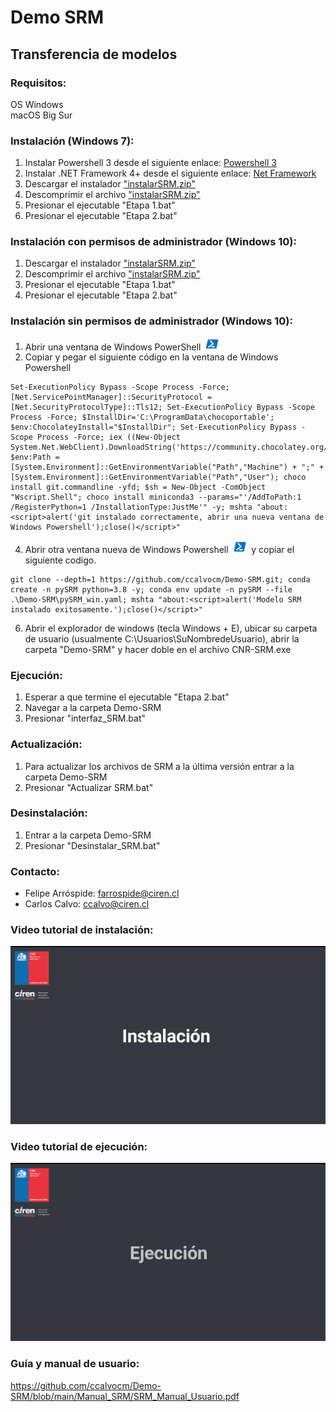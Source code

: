 # Demo SRM
## Transferencia de modelos
 
### Requisitos:
 OS Windows  
 macOS Big Sur
### Instalación (Windows 7):
 1. Instalar Powershell 3 desde el siguiente enlace: [Powershell 3](https://download.microsoft.com/download/E/7/6/E76850B8-DA6E-4FF5-8CCE-A24FC513FD16/Windows6.1-KB2506143-x64.msu) 
 2. Instalar .NET Framework 4+ desde el siguiente enlace: [Net Framework](https://go.microsoft.com/fwlink/?linkid=2088632)
 3. Descargar el instalador ["instalarSRM.zip"](https://github.com/ccalvocm/Demo-SRM/raw/main/instalarSRM.zip)
 4. Descomprimir el archivo ["instalarSRM.zip"](https://github.com/ccalvocm/Demo-SRM/raw/main/instalarSRM.zip)
 5. Presionar el ejecutable "Etapa 1.bat"
 6. Presionar el ejecutable "Etapa 2.bat"
 
### Instalación con permisos de administrador (Windows 10):
 1. Descargar el instalador ["instalarSRM.zip"](https://github.com/ccalvocm/Demo-SRM/raw/main/instalarSRM.zip)
 2. Descomprimir el archivo ["instalarSRM.zip"](https://github.com/ccalvocm/Demo-SRM/raw/main/instalarSRM.zip)
 3. Presionar el ejecutable "Etapa 1.bat"
 4. Presionar el ejecutable "Etapa 2.bat"

### Instalación sin permisos de administrador (Windows 10):
1. Abrir una ventana de Windows PowerShell <img src="https://raw.githubusercontent.com/ccalvocm/Hackathon_Fach/main/Imagenes/logoPS.png" height="6%" width="6%" >
2. Copiar y pegar el siguiente código en la ventana de Windows Powershell 

```
Set-ExecutionPolicy Bypass -Scope Process -Force; [Net.ServicePointManager]::SecurityProtocol = [Net.SecurityProtocolType]::Tls12; Set-ExecutionPolicy Bypass -Scope Process -Force; $InstallDir='C:\ProgramData\chocoportable'; $env:ChocolateyInstall="$InstallDir"; Set-ExecutionPolicy Bypass -Scope Process -Force; iex ((New-Object System.Net.WebClient).DownloadString('https://community.chocolatey.org/install.ps1')); $env:Path = [System.Environment]::GetEnvironmentVariable("Path","Machine") + ";" + [System.Environment]::GetEnvironmentVariable("Path","User"); choco install git.commandline -yfd; $sh = New-Object -ComObject "Wscript.Shell"; choco install miniconda3 --params="'/AddToPath:1 /RegisterPython=1 /InstallationType:JustMe'" -y; mshta "about:<script>alert('git instalado correctamente, abrir una nueva ventana de Windows Powershell');close()</script>"
```

4. Abrir otra ventana nueva de Windows Powershell <img src="https://raw.githubusercontent.com/ccalvocm/Hackathon_Fach/main/Imagenes/logoPS.png" height="6%" width="6%" > y copiar el siguiente codigo.

```
git clone --depth=1 https://github.com/ccalvocm/Demo-SRM.git; conda create -n pySRM python=3.8 -y; conda env update -n pySRM --file .\Demo-SRM\pySRM_win.yaml; mshta "about:<script>alert('Modelo SRM instalado exitosamente.');close()</script>"
```

6. Abrir el explorador de windows (tecla Windows + E), ubicar su carpeta de usuario (usualmente C:\Usuarios\SuNombredeUsuario), abrir la carpeta "Demo-SRM" y hacer doble en el archivo CNR-SRM.exe


### Ejecución:
 1. Esperar a que termine el ejecutable "Etapa 2.bat"
 2. Navegar a la carpeta Demo-SRM
 3. Presionar "interfaz_SRM.bat"

### Actualización:
 1. Para actualizar los archivos de SRM a la última versión entrar a la carpeta Demo-SRM
 2. Presionar "Actualizar SRM.bat"

### Desinstalación:
 1. Entrar a la carpeta Demo-SRM
 2. Presionar "Desinstalar_SRM.bat"

### Contacto:
 - Felipe Arróspide: farrospide@ciren.cl
 - Carlos Calvo: ccalvo@ciren.cl

### Video tutorial de instalación:
[![Watch the video](https://raw.githubusercontent.com/ccalvocm/Demo-SRM/main/thumbnails/Portada_video_instalacion.png)](https://cirencl-my.sharepoint.com/:v:/g/personal/ccalvo_ciren_cl/EV97xbfFNuFMgSetIpBZmRsBxy8K3y6UArHAYxkQ4N5ILA?e=lbw9hM)

### Video tutorial de ejecución:
[![Watch the video](https://raw.githubusercontent.com/ccalvocm/Demo-SRM/main/thumbnails/Portada_video_ejecucion.png)](https://cirencl-my.sharepoint.com/:v:/g/personal/ccalvo_ciren_cl/EUV5X2QLNGtKiktQkVIsj6oBTHhpwm4IjcuSXhgLfWxWlA?e=PkQgvG)

### Guía y manual de usuario:
https://github.com/ccalvocm/Demo-SRM/blob/main/Manual_SRM/SRM_Manual_Usuario.pdf

